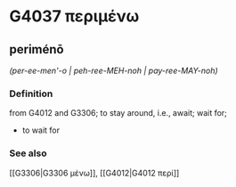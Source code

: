 # G4037 περιμένω

## periménō

_(per-ee-men'-o | peh-ree-MEH-noh | pay-ree-MAY-noh)_

### Definition

from G4012 and G3306; to stay around, i.e., await; wait for; 

- to wait for

### See also

[[G3306|G3306 μένω]], [[G4012|G4012 περί]]
